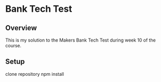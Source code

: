 # Bank Tech Test

## Overview

This is my solution to the Makers Bank Tech Test during week 10 of the course.

## Setup

clone repository
npm install
